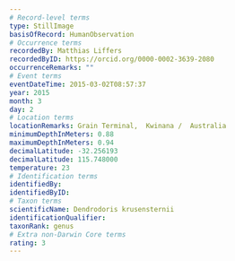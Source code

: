 ```yaml
---
# Record-level terms
type: StillImage
basisOfRecord: HumanObservation
# Occurrence terms
recordedBy: Matthias Liffers
recordedByID: https://orcid.org/0000-0002-3639-2080
occurrenceRemarks: ""
# Event terms
eventDateTime: 2015-03-02T08:57:37
year: 2015
month: 3
day: 2
# Location terms
locationRemarks: Grain Terminal,  Kwinana /  Australia
minimumDepthInMeters: 0.88
maximumDepthInMeters: 0.94
decimalLatitude: -32.256193
decimalLatitude: 115.748000
temperature: 23
# Identification terms
identifiedBy: 
identifiedByID: 
# Taxon terms
scientificName: Dendrodoris krusensternii
identificationQualifier: 
taxonRank: genus
# Extra non-Darwin Core terms
rating: 3
---
```

